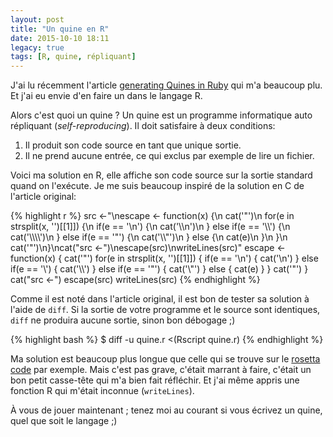 ```yaml
---
layout: post
title: "Un quine en R"
date: 2015-10-10 18:11
legacy: true
tags: [R, quine, répliquant]
---
```


J'ai lu récemment l'article [generating Quines in Ruby](http://blog.chaps.io/2015/10/01/generating-quines-in-ruby.html) qui m'a beaucoup plu. Et j'ai eu envie d'en faire un dans le langage R.

Alors c'est quoi un quine ? Un quine est un programme informatique
auto répliquant (*self-reproducing*).  Il doit satisfaire à deux conditions:

1. Il produit son code source en tant que unique sortie.
2. Il ne prend aucune entrée, ce qui exclus par exemple de lire un fichier.

<!-- more -->

Voici ma solution en R, elle affiche son code source sur la sortie standard
quand on l'exécute. Je me suis beaucoup inspiré de la solution en C de l'article
original:

{% highlight r %}
src <-"\nescape <- function(x) {\n    cat('\"')\n    for(e in strsplit(x, '')[[1]]) {\n        if(e == '\\n') {\n            cat('\\\\n')\n        } else if(e == '\\\\') {\n            cat('\\\\\\\\')\n        } else if(e == '\"') {\n            cat('\\\\\"')\n        } else {\n            cat(e)\n        }\n    }\n    cat('\"')\n}\ncat(\"src <-\")\nescape(src)\nwriteLines(src)"
escape <- function(x) {
    cat('"')
    for(e in strsplit(x, '')[[1]]) {
        if(e == '\n') {
            cat('\\n')
        } else if(e == '\\') {
            cat('\\\\')
        } else if(e == '"') {
            cat('\\"')
        } else {
            cat(e)
        }
    }
    cat('"')
}
cat("src <-")
escape(src)
writeLines(src)
{% endhighlight %}

Comme il est noté dans l'article original, il est bon de tester sa solution à
l'aide de `diff`. Si la sortie de votre programme et le source sont identiques,
`diff` ne produira aucune sortie, sinon bon débogage ;)

{% highlight bash %}
$ diff -u quine.r <(Rscript quine.r)
{% endhighlight %}

Ma solution est beaucoup plus longue que celle qui se trouve sur le [rosetta code](http://rosettacode.org/wiki/Quine#R) par exemple. Mais c'est pas grave, c'était marrant à faire, c'était un bon petit casse-tête qui m'a bien fait réfléchir. Et j'ai même appris une fonction R qui m'était inconnue (`writeLines`).

À vous de jouer maintenant ; tenez moi au courant si vous écrivez un quine, quel
que soit le langage ;)


